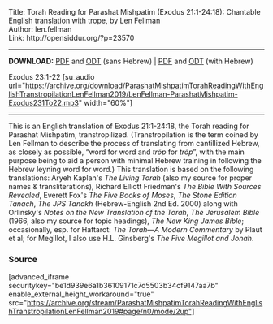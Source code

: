 <html>
<head></head>
<body>
Title: Torah Reading for Parashat Mishpatim (Exodus 21:1-24:18): Chantable English translation with trope, by Len Fellman<br />
Author: len.fellman<br />
Link: http://opensiddur.org/?p=23570
<p />
<hr />

<style type="text/css" media="all">.printfriendly {display: none!important;}</style>

<strong>DOWNLOAD:</strong> <a href="https://archive.org/download/ParashatMishpatimTorahReadingWithEnglishTranstropilationLenFellman2019/ParashatMishpatimTorahReadingexodus21v1-24v18InEnglishTranstropilationlenFellman2019-EnglishOnly.pdf">PDF</a> and <a href="https://archive.org/download/ParashatMishpatimTorahReadingWithEnglishTranstropilationLenFellman2019/ParashatMishpatimTorahReadingexodus21v1-24v18InEnglishTranstropilationlenFellman2019-EnglishOnly.odt">ODT</a> (sans Hebrew) | <a href="https://archive.org/download/ParashatMishpatimTorahReadingWithEnglishTranstropilationLenFellman2019/Parashat%20Mishpatim%20Torah%20Reading%20%28Exodus%2021v1-24v18%29%20in%20English%20transtropilation%20%28Len%20Fellman%202019%29.pdf">PDF</a> and <a href="https://archive.org/download/ParashatMishpatimTorahReadingWithEnglishTranstropilationLenFellman2019/ParashatMishpatimTorahReadingexodus21v1-24v18InEnglishTranstropilationlenFellman2019.odt">ODT</a> (with Hebrew)

Exodus 23:1-22 [su_audio url="https://archive.org/download/ParashatMishpatimTorahReadingWithEnglishTranstropilationLenFellman2019/LenFellman-ParashatMishpatim-Exodus231To22.mp3" width="60%"]

<hr />

This is an English translation of Exodus 21:1-24:18, the Torah reading for Parashat Mishpatim, transtropilized. (Transtropilation is the term coined by Len Fellman to describe the process of translating from cantillized Hebrew, as closely as possible, “word for word and <em>trōp</em> for <em>trōp</em>”, with the main purpose being to aid a person with minimal Hebrew training in following the Hebrew leyning word for word.) This translation is based on the following translations: Aryeh Kaplan's <em>The Living Torah</em> (also my source for proper names & transliterations), Richard Elliott Friedman's <em>The Bible With Sources Revealed</em>, Everett Fox's <em>The Five Books of Moses</em>, <em>The Stone Edition Tanach</em>, <em>The JPS Tanakh</em> (Hebrew-English 2nd Ed. 2000) along with Orlinsky's <em>Notes on the New Translation of the Torah</em>, <em>The Jerusalem Bible</em> (1966, also my source for topic headings), <em>The New King James Bible</em>; occasionally, esp. for Haftarot: <em>The Torah—A Modern Commentary</em> by Plaut et al; for Megillot, I also use H.L. Ginsberg's <em>The Five Megillot and Jonah</em>.

<h3>Source</h3>

[advanced_iframe securitykey="be1d939e6a1b36109171c7d5503b34cf9147aa7b" enable_external_height_workaround="true" src="https://archive.org/stream/ParashatMishpatimTorahReadingWithEnglishTranstropilationLenFellman2019#page/n0/mode/2up"]
</body>
</html>